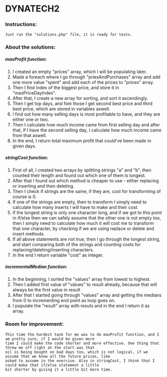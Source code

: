# DYNATECH2

### Instructions:
    Just run the "solutions.php" file, it is ready for tests.
    
### About the solutions:

##### maxProfit function:
  1. I created an empty "prices" array, which I will be populating later.
  2. Made a foreach where I go through "priesAndPurchases" array and add one more value "spent" and
      add each of the prices to "prices" array.
  3. Then I find index of the biggest price, and store it in "maxPriceDayIndex".
  4. After that, I create a new array for sorting, and sort it ascendingly.
  5. Then I get top days, and fom those I get second best price and third best price, which are stored
      in variables aswell.
  6. I find out how many selling days is most profitable to have, and they are either one or two.
  7. Then I calculate how much income came from first selling day and after that, if I have
      the second selling day, I calculate how much income came from that aswell.
  8. In the end, I return total maximum profit that could've been made in given days.
      
##### stringCost function:
  1. First of all, I created two arrays by splitting strings "a" and "b", then counted their length
      and found out which one of them is longest.
  2. After that I found out which method is cheaper to use - either replacing or inserting and then deleting.
  3. Then I check if strings are the same, if they are, cost for transforming of course is 0.
  4. If one of the strings are empty, then to transform I simply need to calculate how many inserts I will
      have to make and their cost.
  5. If the longest string is only one character long, and if we got to this point in if/else then we can safely
      assume that the other one is not empty too, then I simply need to calculate how much it will cost me to
      transform that one character, by checking if we are using replace or delete and insert methods.
  6. If all above statements are not true, then I go through the longest string, and start comparing both of the
      strings and counting costs for replacing/deleting/inserting characters.
  7. In the end I return variable "cost" as integer.
  
  ##### incrementalMedian function:
  1. In the beginning, I sorted the "values" array from lowest to highest.
  2. Then I added first value of "values" to result already, because that will always be the first value in result
  3. After that I started going through "values" array and getting the medians from 0 to incrementing end point
      as loop goes on.
  4. I populate the "result" array with resuts and in the end I return it as array.
  
### Room for improvement:
    This time the hardest task for me was to do maxProfit function, and I am pretty sure, if I would be given more
    time I could make the code shorter and more effective. One thing that threw me off right at the start was that
    oil is being bought on bad days too, which is not logical, if we assume that we know all the future prices, like
    asked to assume in the exercise. Also in stringCost, I think that I could make that if/else statement a little
    bit shorter by giving it a little bit more time.
